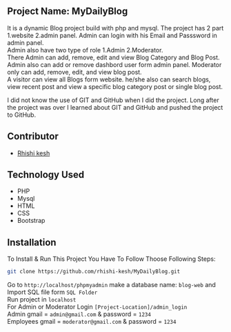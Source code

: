 <h2>Project Name: MyDailyBlog</h2>
<p>
  It is a dynamic Blog project build with php and mysql. The project has 2 part 1.website 2.admin panel. 
  Admin can login with his Email and Passsword in admin panel. <br>
  Admin also have two type of role 1.Admin 2.Moderator. <br>
  There Admin can add, remove, edit and view Blog Category and Blog Post. Admin also can add or remove dashbord user form admin panel.
  Moderator only can add, remove, edit, and view blog post. <br>
  A visitor can view all Blogs form website. he/she also can search blogs, view recent post and view a specific blog category post or single blog post.
</p>
<p>I did not know the use of GIT and GitHub when I did the project. Long after the project was over I learned about GIT and GitHub and pushed the project to GitHub.</p>

## Contributor

-   <a href="https://github.com/rhishi-kesh" target="_blank">Rhishi kesh</a>

## Technology Used

- PHP
- Mysql
- HTML
- CSS
- Bootstrap

## Installation

To Install & Run This Project You Have To Follow Thoose Following Steps:

```sh
git clone https://github.com/rhishi-kesh/MyDailyBlog.git
```

Go to `http://localhost/phpmyadmin` make a database name: `blog-web` and Import SQL file form `SQL Folder` <br> 
Run project in `localhost` <br>
For Admin or Moderator Login `[Project-Location]/admin_login` <br>
Admin gmail = `admin@gmail.com` & password = `1234` <br>
Employees gmail = `moderator@gmail.com` & password = `1234`
